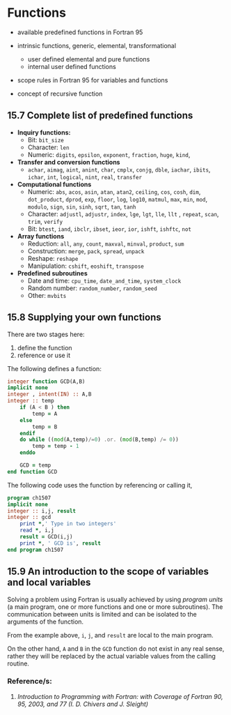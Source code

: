 # Functions

- available predefined functions in Fortran 95

- intrinsic functions, generic, elemental, transformational 

  - user defined elemental and pure functions 
  - internal user defined functions 

- scope rules in Fortran 95 for variables and functions 

- concept of recursive function

  
## 15.7 Complete list of predefined functions 

- **Inquiry functions:**  
  - Bit: `bit_size` 
  - Character: `len` 
  - Numeric: `digits`, `epsilon`, `exponent`, `fraction`, `huge`, `kind`, 
- **Transfer and conversion functions** 
  - `achar`, `aimag`, `aint`, `anint`, `char`, `cmplx`, `conjg`, `dble`, `iachar`, `ibits`, `ichar`, `int`, `logical`, `nint`, `real`, `transfer`
- **Computational functions** 
  - Numeric: `abs`, `acos`, `asin`, `atan`, `atan2`, `ceiling`, `cos`, `cosh`, `dim`, `dot_product`, `dprod`, `exp`, `floor`, `log`, `log10`, `matmul`, `max`, `min`, `mod`, `modulo`, `sign`, `sin`, `sinh`, `sqrt`, `tan`, `tanh` 
  - Character: `adjustl`, `adjustr`, `index`, `lge`, `lgt`, `lle`, `llt` , `repeat`, `scan`, `trim`, `verify` 
  - Bit: `btest`, `iand`, `ibclr`, `ibset`, `ieor`, `ior`, `ishft`, `ishftc`, `not`
- **Array functions** 
  - Reduction: `all`, `any`, `count`, `maxval`, `minval`, `product`, `sum`
  - Construction: `merge`, `pack`, `spread`, `unpack`
  - Reshape: `reshape`
  - Manipulation: `cshift`, `eoshift`, `transpose`
- **Predefined subroutines**
  - Date and time: `cpu_time`, `date_and_time`, `system_clock`  
  - Random number: `random_number`, `random_seed`
  - Other: `mvbits` 

## 15.8 Supplying your own functions 
There are two stages here: 
1. define the function
2. reference or use it 

The following defines a function: 

```fortran
integer function GCD(A,B)
implicit none 
integer , intent(IN) :: A,B 
integer :: temp 
    if (A < B ) then 
        temp = A 
    else 
        temp = B
    endif 
    do while ((mod(A,temp)/=0) .or. (mod(B,temp) /= 0))
        temp = temp - 1
    enddo 

    GCD = temp 
end function GCD
```

The following code uses the function by referencing or calling it, 

```fortran
program ch1507
implicit none 
integer :: i,j, result 
integer :: gcd 
    print *,' Type in two integers' 
    read *, i,j 
    result = GCD(i,j)
    print *, ' GCD is', result 
end program ch1507
```

## 15.9  An introduction to the scope of variables and local variables

Solving a problem using Fortran is usually achieved by using *program units* (a main program, one or more functions and one or more subroutines). The communication between units is limited and can be isolated to the arguments of the function. 

From the example above, `i`, `j`, and `result` are local to the main program. 

On the other hand, `A` and `B` in the `GCD` function do not exist in any real sense, rather they will be replaced by the actual variable values from the calling routine. 





### Reference/s: 

1. *Introduction to Programming with Fortran: with Coverage of Fortran 90, 95, 2003, and 77 (I. D. Chivers and J. Sleight)* 
